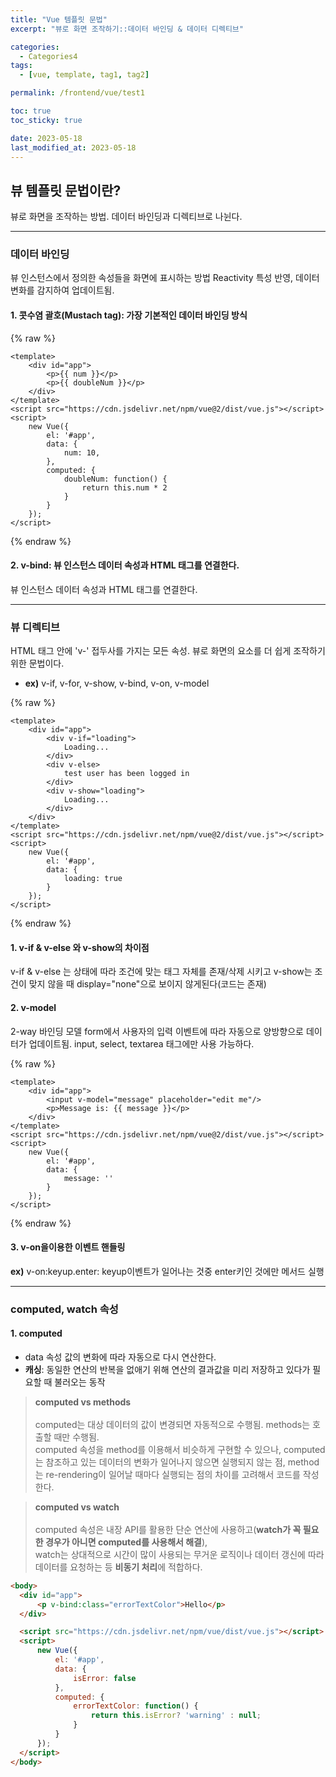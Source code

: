 ```yaml
---
title: "Vue 템플릿 문법"
excerpt: "뷰로 화면 조작하기::데이터 바인딩 & 데이터 디렉티브"

categories:
  - Categories4
tags:
  - [vue, template, tag1, tag2]

permalink: /frontend/vue/test1

toc: true
toc_sticky: true

date: 2023-05-18
last_modified_at: 2023-05-18
---
```


## 뷰 템플릿 문법이란?

뷰로 화면을 조작하는 방법. 데이터 바인딩과 디렉티브로 나뉜다.

***

### 데이터 바인딩

뷰 인스턴스에서 정의한 속성들을 화면에 표시하는 방법
Reactivity 특성 반영, 데이터 변화를 감지하여 업데이트됨.

#### 1. 콧수염 괄호(Mustach tag): 가장 기본적인 데이터 바인딩 방식

{% raw %}
```vue
<template>
    <div id="app">
        <p>{{ num }}</p>
        <p>{{ doubleNum }}</p>
    </div>
</template>
<script src="https://cdn.jsdelivr.net/npm/vue@2/dist/vue.js"></script>
<script>
    new Vue({
        el: '#app',
        data: {
            num: 10,
        },
        computed: {
            doubleNum: function() {
                return this.num * 2
            }
        }
    });
</script>
```
{% endraw %}

#### 2. v-bind: 뷰 인스턴스 데이터 속성과 HTML 태그를 연결한다.

뷰 인스턴스 데이터 속성과 HTML 태그를 연결한다.

***

### 뷰 디렉티브

HTML 태그 안에 'v-' 접두사를 가지는 모든 속성. 뷰로 화면의 요소를 더 쉽게 조작하기 위한 문법이다.

- **ex)** v-if, v-for, v-show, v-bind, v-on, v-model

{% raw %}
```vue
<template>
    <div id="app">
        <div v-if="loading">
            Loading...
        </div>
        <div v-else>
            test user has been logged in
        </div>
        <div v-show="loading">
            Loading...
        </div>
    </div>
</template>
<script src="https://cdn.jsdelivr.net/npm/vue@2/dist/vue.js"></script>
<script>
    new Vue({
        el: '#app',
        data: {
            loading: true
        }
    });
</script>
```
{% endraw %}

#### 1. v-if & v-else 와 v-show의 차이점

v-if & v-else 는 상태에 따라 조건에 맞는 태그 자체를 존재/삭제 시키고 
v-show는 조건이 맞지 않을 때 display="none"으로 보이지 않게된다(코드는 존재)

#### 2. v-model

2-way 바인딩 모델
form에서 사용자의 입력 이벤트에 따라 자동으로 양방향으로 데이터가 업데이트됨.
input, select, textarea 태그에만 사용 가능하다.

{% raw %}
```vue
<template>
    <div id="app">
        <input v-model="message" placeholder="edit me"/>
        <p>Message is: {{ message }}</p>
    </div>
</template>
<script src="https://cdn.jsdelivr.net/npm/vue@2/dist/vue.js"></script>
<script>
    new Vue({
        el: '#app',
        data: {
            message: ''
        }
    });
</script>
```
{% endraw %}

#### 3. v-on을이용한 이벤트 핸들링

**ex)** v-on:keyup.enter: keyup이벤트가 일어나는 것중 enter키인 것에만 메서드 실행

***

### computed, watch 속성

#### 1. computed

- data 속성 값의 변화에 따라 자동으로 다시 연산한다.
- **캐싱**: 동일한 연산의 반복을 없애기 위해 연산의 결과값을 미리 저장하고 있다가 필요할 때 불러오는 동작

> **computed vs methods**<br/><br/>
  computed는 대상 데이터의 값이 변경되면 자동적으로 수행됨. methods는 호출할 때만 수행됨.<br/>
  computed 속성을 method를 이용해서 비슷하게 구현할 수 있으나, computed는 참조하고 있는 데이터의 변화가 일어나지 않으면 실행되지 않는 점, method는 re-rendering이 일어날 때마다 실행되는 점의 차이를 고려해서 코드를 작성한다.

> **computed vs watch**<br/><br/>
  computed 속성은 내장 API를 활용한 단순 연산에 사용하고(**watch가 꼭 필요한 경우가 아니면 computed를 사용해서 해결**),<br/>
  watch는 상대적으로 시간이 많이 사용되는 무거운 로직이나 데이터 갱신에 따라 데이터를 요청하는 등 **비동기 처리**에 적합하다.

```html
<body>
  <div id="app">
      <p v-bind:class="errorTextColor">Hello</p>
  </div>

  <script src="https://cdn.jsdelivr.net/npm/vue/dist/vue.js"></script>
  <script>
      new Vue({
          el: '#app',
          data: {
              isError: false
          },
          computed: {
              errorTextColor: function() {
                  return this.isError? 'warning' : null;
              }
          }
      });
  </script>
</body>
```
